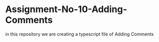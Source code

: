 # Assignment-No-10-Adding-Comments
in this repository we are creating a typescript file of Adding Comments
